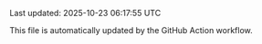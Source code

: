 Last updated: 2025-10-23 06:17:55 UTC

This file is automatically updated by the GitHub Action workflow.

